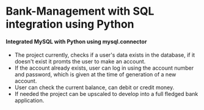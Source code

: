 # Bank-Management with SQL integration using Python

<h4> Integrated MySQL with Python using mysql.connector </h4>

<ul>
<li>
The project currently, checks if a user's data exists in the database, if it doesn't exist it promts the user to make an account.
</li>

<li>
If the account already exists, user can log in using the account number and password, which is given at the time of generation of a new account.
</li>

<li>
User can check the current balance, can debit or credit money.
</li>

<li>
If needed the project can be upscaled to develop into a full fledged bank application.
</li>
